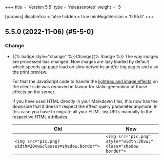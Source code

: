 +++
title = 'Version 5.5'
type = 'releasenotes'
weight = -5

[params]
  disableToc = false
  hidden = true
  minHugoVersion = '0.95.0'
+++

## 5.5.0 (2022-11-06) {#5-5-0}

### Change

- {{% badge style="change" %}}Change{{% /badge %}} The way images are processed has changed. Now images are lazy loaded by default which speeds up page load on slow networks and/or big pages and also the print preview.

  For that the JavaScript code to handle the [lightbox and image effects](authoring/markdown#image-effects) on the client side was removed in favour for static generation of those effects on the server.

  If you have used HTML directly in your Markdown files, this now has the downside that it doesn't respect the effect query parameter anymore. In this case you have to migrate all your HTML `img` URLs manually to the respective HTML attributes.

  | Old                                                    | New                                                             |
  |--------------------------------------------------------|-----------------------------------------------------------------|
  | `<img src="pic.png?width=20vw&classes=shadow,border">` | `<img src="pic.png" style="width:20vw;" class="shadow border">` |

